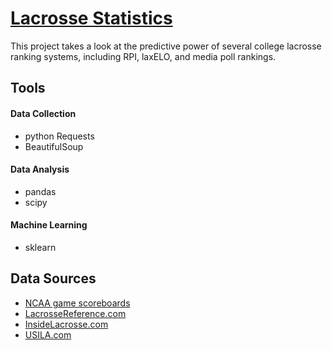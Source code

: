 # [Lacrosse Statistics](https://ehuegler.github.io/LacrosseStatistics/)

This project takes a look at the predictive power of several college lacrosse ranking systems, including RPI, laxELO, and media poll rankings.

## Tools

#### Data Collection
- python Requests
- BeautifulSoup

#### Data Analysis
- pandas
- scipy

#### Machine Learning
- sklearn

## Data Sources
- [NCAA game scoreboards](https://stats.ncaa.org/season_divisions/17822/scoreboards?utf8=%E2%9C%93&season_division_id=&game_date=04%2F16%2F2022&conference_id=0&tournament_id=&commit=Submit)
- [LacrosseReference.com](https://lacrossereference.com/stats/elo-d1-men/)
- [InsideLacrosse.com](https://www.insidelacrosse.com/league/di/polls/2022)
- [USILA.com](https://usila.org/news/2022/5/9/mens-lacrosse-usila-dynamic-2022-mens-coaches-division-i-poll-week-of-may-9-1.aspx)
